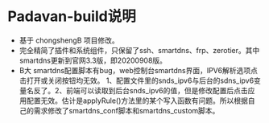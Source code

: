 # Padavan-build说明  
- 基于 chongshengB 项目修改。  
- 完全精简了插件和系统组件，只保留了ssh、smartdns、frp、zerotier。其中smartdns更新到官网3.3版，即20200908版。  
- B大 smartdns配置脚本有bug，web控制台smartdns界面，IPV6解析选项点击打开或关闭按钮均无效。
1、配置文件里的snds_ipv6与后台的sdns_ipv6变量名反了。2、前端可以读取到后台snds_ipv6的值，但是修改配置后点击应用配置无效。估计是applyRule()方法里的某个写入函数有问题。所以根据自己的需求修改了smartdns_conf脚本和smartdns_custom脚本。
